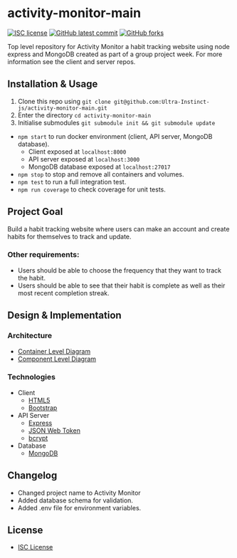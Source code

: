# activity-monitor-main

<!-- badges -->
[![ISC license](https://img.shields.io/badge/License-ISC-blue.svg)](https://www.isc.org/licenses/)
[![GitHub latest commit](https://img.shields.io/github/last-commit/Ultra-Instinct-js/activity-monitor-main.svg)](https://github.com/Ultra-Instinct-js/activity-monitor-main/commit/)
[![GitHub forks](https://img.shields.io/github/forks/Ultra-Instinct-js/activity-monitor-main.svg)](https://github.com/Ultra-Instinct-js/activity-monitor-main)

Top level repository for Activity Monitor a habit tracking website using node express and MongoDB created as part of a group project week. 
For more information see the client and server repos.  

## Installation & Usage

1. Clone this repo using `git clone git@github.com:Ultra-Instinct-js/activity-monitor-main.git`
2. Enter the directory `cd activity-monitor-main`
3. Initialise submodules `git submodule init && git submodule update`
   
* `npm start` to run docker environment (client, API server, MongoDB database).
  * Client exposed at `localhost:8000`
  * API server exposed at `localhost:3000`
  * MongoDB database exposed at `localhost:27017`
* `npm stop` to stop and remove all containers and volumes.
* `npm test` to run a full integration test.
* `npm run coverage` to check coverage for unit tests.

## Project Goal

Build a habit tracking website where users can make an account and create habits for themselves to track and update.

### Other requirements:

* Users should be able to choose the frequency that they want to track the habit.
* Users should be able to see that their habit is complete as well as their most recent completion streak.

## Design & Implementation

### Architecture

* [Container Level Diagram](https://cdn.discordapp.com/attachments/941414409203486751/944315580008239114/unknown.png)
* [Component Level Diagram](https://cdn.discordapp.com/attachments/941414409203486751/944315723361173544/unknown.png)

### Technologies

* Client
  * [HTML5](https://developer.mozilla.org/en-US/docs/Glossary/HTML5)
  * [Bootstrap](https://getbootstrap.com/)
* API Server
  * [Express](https://expressjs.com/)
  * [JSON Web Token](https://jwt.io/)
  * [bcrypt](https://github.com/kelektiv/node.bcrypt.js)
* Database
  * [MongoDB](https://www.mongodb.com/)

## Changelog

* Changed project name to Activity Monitor
* Added database schema for validation.
* Added .env file for environment variables.

## License

* [ISC License](https://www.isc.org/licenses/)
